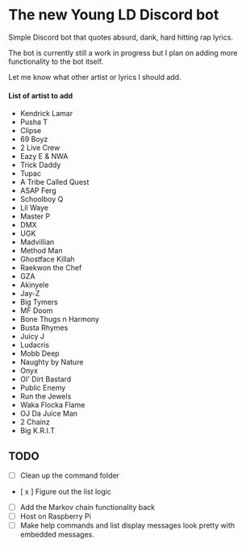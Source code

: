 # The new Young LD Discord bot

Simple Discord bot that quotes absurd, dank, hard hitting rap lyrics.

The bot is currently still a work in progress but I plan on adding more functionality to the bot itself.

Let me know what other artist or lyrics I should add.

#### List of artist to add
* Kendrick Lamar
* Pusha T
* Clipse
* 69 Boyz
* 2 Live Crew
* Eazy E & NWA
* Trick Daddy
* Tupac
* A Tribe Called Quest
* ASAP Ferg
* Schoolboy Q
* Lil Waye
* Master P
* DMX
* UGK
* Madvillian
* Method Man
* Ghostface Killah
* Raekwon the Chef
* GZA
* Akinyele
* Jay-Z
* Big Tymers
* MF Doom
* Bone Thugs n Harmony
* Busta Rhymes
* Juicy J
* Ludacris
* Mobb Deep
* Naughty by Nature
* Onyx
* Ol' Dirt Bastard
* Public Enemy
* Run the Jewels
* Waka Flocka Flame
* OJ Da Juice Man
* 2 Chainz
* Big K.R.I.T

## TODO
- [ ] Clean up the command folder
- [ x ] Figure out the list logic
- [ ] Add the Markov chain functionality back
- [ ] Host on Raspberry Pi
- [ ] Make help commands and list display messages look pretty with embedded messages.
